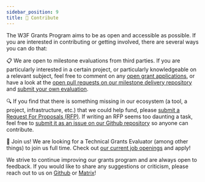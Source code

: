 ```yaml
---
sidebar_position: 9
title: 🫶 Contribute
---
```


The W3F Grants Program aims to be as open and accessible as possible. If you are interested in contributing or getting involved, there are several ways you can do that:

📋 We are open to milestone evaluations from third parties. If you are particularly interested in a certain project, or particularly knowledgeable on a relevant subject, feel free to comment on any [open grant applications](https://github.com/w3f/Grants-Program/issues?q=is%3Aopen+label%3A%22ready+for+review%22+sort%3Aupdated-desc), or have a look at the [open pull requests on our milestone delivery repository](https://github.com/w3f/Grant-Milestone-Delivery/pulls) and [submit your own evaluation](https://github.com/w3f/Grant-Milestone-Delivery#ballot_box_with_check-external-evaluations).

🔍 If you find that there is something missing in our ecosystem (a tool, a project, infrastructure, etc.) that we could help fund, please [submit a Request For Proposals (RFP)](https://github.com/w3f/Grants-Program/blob/master/README.md#mailbox_with_mail-suggest-a-project). If writing an RFP seems too daunting a task, feel free to [submit it as an issue on our Github repository](https://github.com/w3f/Grants-Program/issues) so anyone can contribute.

🤝 Join us! We are looking for a Technical Grants Evaluator (among other things) to join us full time. Check out [our current job openings](https://web3.bamboohr.com/jobs/) and apply!

We strive to continue improving our grants program and are always open to feedback. If you would like to share any suggestions or criticism, please reach out to us on [Github](https://github.com/w3f/Grants-Program) or [Matrix](https://matrix.to/#/!XpynPDLusWUWfDpaqr:matrix.org?via=web3.foundation&via=matrix.org)!
